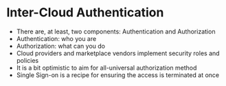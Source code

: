 # Inter-Cloud Authentication

* There are, at least, two components: Authentication and Authorization
* Authentication: who you are 
* Authorization: what can you do
* Cloud providers and marketplace vendors implement security roles and policies
* It is a bit optimistic to aim for all-universal authorization method
* Single Sign-on is a recipe for ensuring the access is terminated at once

